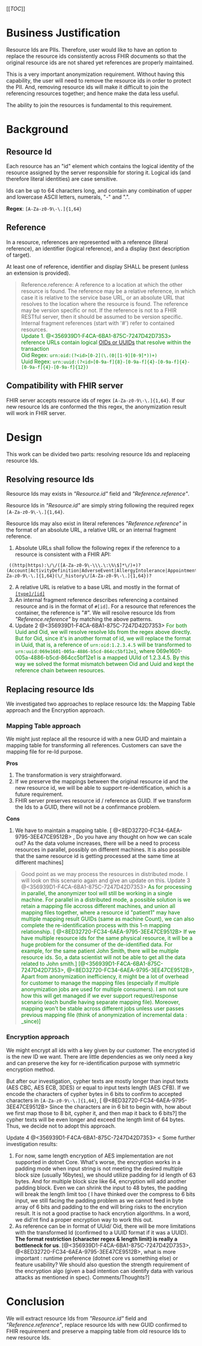 [[_TOC_]]

# Business Justification
Resource Ids are PIIs. Therefore, user would like to have an option to replace the resource ids consistently across FHIR documents so that the original resource ids are not shared yet references are properly maintained. 

This is a very important anonymization requirement. Without having this capability, the user will need to remove the resource ids in order to protect the PII. And, removing resource ids will make it difficult to join the referencing resources together; and hence make the data less useful.

The ability to join the resources is fundamental to this requirement.

# Background 
## Resource Id
Each resource has an "id" element which contains the logical identity of the resource assigned by the server responsible for storing it. 
Logical ids (and therefore literal identities) are case sensitive. 

Ids can be up to 64 characters long, and contain any combination of upper and lowercase ASCII letters, numerals, "-" and ".".

**Regex**: ```[A-Za-z0-9\-\.]{1,64}```

## Reference
In a resource, references are represented with a reference (literal reference), an identifier (logical reference), and a display (text description of target).

At least one of reference, identifier and display SHALL be present (unless an extension is provided).

> Reference.reference: A reference to a location at which the other resource is found. The reference may be a relative reference, in which case it is relative to the service base URL, or an absolute URL that resolves to the location where the resource is found. The reference may be version specific or not. If the reference is not to a FHIR RESTful server, then it should be assumed to be version specific. Internal fragment references (start with '#') refer to contained resources.
\
<span style="color:green">Update 1. @<356939D1-F4CA-6BA1-875C-7247D42D7353> reference URLs contain logical [OIDs or UUIDs](https://www.hl7.org/fhir/references.html#Reference) that resolve within the transaction
\
Oid Regex: ```urn:oid:(?<id>[0-2](\.(0|[1-9][0-9]*))+)```
\
Uuid Regex: ```urn:uuid:(?<id>[0-9a-f]{8}-[0-9a-f]{4}-[0-9a-f]{4}-[0-9a-f]{4}-[0-9a-f]{12})```
</span>

## Compatibility with FHIR server
FHIR server accepts resource ids of regex ```[A-Za-z0-9\-\.]{1,64}```. If our new resource Ids are conformed the this regex, the anonymization result will work in FHIR server.

# Design
This work can be divided two parts: resolving resource Ids and replaceing resource Ids.

## Resolving resource Ids
Resource Ids may exists in *"Resource.id"* field and *"Reference.reference"*.

Resource Ids in *"Resource.id"* are simply string following the required regex ```[A-Za-z0-9\-\.]{1,64}```.

Resource Ids may also exist in literal references *"Reference.reference"* in the format of an absolute URL, a relative URL or an internal fragment reference.
1. Absolute URLs shall follow the following regex if the reference to a resource is consistent with a FHIR API:
```
 ((http|https):\/\/([A-Za-z0-9\-\\\.\:\%\$]*\/)+)?(Account|ActivityDefinition|AdverseEvent|AllergyIntolerance|Appointment|AppointmentResponse|AuditEvent|Basic|Binary|BiologicallyDerivedProduct|BodyStructure|Bundle|CapabilityStatement|CarePlan|CareTeam|CatalogEntry|ChargeItem|ChargeItemDefinition|Claim|ClaimResponse|ClinicalImpression|CodeSystem|Communication|CommunicationRequest|CompartmentDefinition|Composition|ConceptMap|Condition|Consent|Contract|Coverage|CoverageEligibilityRequest|CoverageEligibilityResponse|DetectedIssue|Device|DeviceDefinition|DeviceMetric|DeviceRequest|DeviceUseStatement|DiagnosticReport|DocumentManifest|DocumentReference|EffectEvidenceSynthesis|Encounter|Endpoint|EnrollmentRequest|EnrollmentResponse|EpisodeOfCare|EventDefinition|Evidence|EvidenceVariable|ExampleScenario|ExplanationOfBenefit|FamilyMemberHistory|Flag|Goal|GraphDefinition|Group|GuidanceResponse|HealthcareService|ImagingStudy|Immunization|ImmunizationEvaluation|ImmunizationRecommendation|ImplementationGuide|InsurancePlan|Invoice|Library|Linkage|List|Location|Measure|MeasureReport|Media|Medication|MedicationAdministration|MedicationDispense|MedicationKnowledge|MedicationRequest|MedicationStatement|MedicinalProduct|MedicinalProductAuthorization|MedicinalProductContraindication|MedicinalProductIndication|MedicinalProductIngredient|MedicinalProductInteraction|MedicinalProductManufactured|MedicinalProductPackaged|MedicinalProductPharmaceutical|MedicinalProductUndesirableEffect|MessageDefinition|MessageHeader|MolecularSequence|NamingSystem|NutritionOrder|Observation|ObservationDefinition|OperationDefinition|OperationOutcome|Organization|OrganizationAffiliation|Patient|PaymentNotice|PaymentReconciliation|Person|PlanDefinition|Practitioner|PractitionerRole|Procedure|Provenance|Questionnaire|QuestionnaireResponse|RelatedPerson|RequestGroup|ResearchDefinition|ResearchElementDefinition|ResearchStudy|ResearchSubject|RiskAssessment|RiskEvidenceSynthesis|Schedule|SearchParameter|ServiceRequest|Slot|Specimen|SpecimenDefinition|StructureDefinition|StructureMap|Subscription|Substance|SubstanceNucleicAcid|SubstancePolymer|SubstanceProtein|SubstanceReferenceInformation|SubstanceSourceMaterial|SubstanceSpecification|SupplyDelivery|SupplyRequest|Task|TerminologyCapabilities|TestReport|TestScript|ValueSet|VerificationResult|VisionPrescription)\/[A-Za-z0-9\-\.]{1,64}(\/_history\/[A-Za-z0-9\-\.]{1,64})?
```
2. A relative URL is relative to a base URL and mostly in the format of [```[type]/[id]```](https://www.hl7.org/fhir/bundle.html#references)
3. An internal fragment reference describes referencing a contained resource and is in the format of ```#[id]```. For a resource that references the container, the reference is "#".
We will resolve resource Ids from *"Reference.reference"* by matching the above patterns.
4. Update 2 @<356939D1-F4CA-6BA1-875C-7247D42D7353>  <span style = "color:green"> For both Uuid and Oid, we will resolve resolve Ids from the regex above directly. But for Oid, since it's in another format of id, we will replace the format in Uuid, that is, a reference of ```urn:oid:1.2.3.4.5``` will be transformed to ```urn:uuid:069e1601-005a-4886-b5cd-864cc5bf12e1```, where 069e1601-005a-4886-b5cd-864cc5bf12e1 is a mapped UUId of 1.2.3.4.5. By this way we solved the format mismatch between Oid and Uuid and kept the reference chain between resources.</span>
## Replacing resource Ids
We investigated two approaches to replace resource Ids: the Mapping Table approach and the Encryption approach.

### Mapping Table approach
We might just replace all the resource id with a new GUID and maintain a mapping table for transforming all references. Customers can save the mapping file for re-Id purpose.

**Pros**
1. The transformation is very straightforward.
2. If we preserve the mappings between the original resource id and the new resource id, we will be able to support re-identification, which is a future requirement.
3. FHIR server preserves resource id / reference as GUID. If we transform the Ids to a GUID, there will not be a confirmance problem.

**Cons**
1. We have to maintain a mapping table. [ @<8ED32720-FC34-6AEA-9795-3EE47CE9512B> , Do you have any thought on how we can scale out?  As the data volume increases, there will be a need to process resources in parallel, possibly on different machines. It is also possible that the same resource id is getting processed at the same time at different machines]

> Good point as we may process the resources in distributed mode. I will look on this scenario again and give an update on this.
 Update 3 @<356939D1-F4CA-6BA1-875C-7247D42D7353> <span style = "color:green"> As for processing in parallel, the anonymizer tool will still be working in a single machine. For parallel in a distributed mode, a possible solution is we retain a mapping file accross different machines, and union all mapping files together, where a resource id "patient1" may have multiple mapping result GUIDs (same as machine Count), we can also complete the re-identification process with this 1-n mapping relationship. [ @<8ED32720-FC34-6AEA-9795-3EE47CE9512B> If we have multiple resource ids for the same physical resource, it will be a huge problem for the consumer of the de-identified data. For example, for the same patient John Smith, there will be multiple resource ids. So, a data scientist will not be able to get all the data related to John smith.] [@<356939D1-F4CA-6BA1-875C-7247D42D7353>, @<8ED32720-FC34-6AEA-9795-3EE47CE9512B>, Apart from anonymization inefficiency, it might be a lot of overhead for customer to manage the mapping files (especially if multiple  anonymization jobs are used for multiple consumers). I am not sure how this will get managed if we ever support request/response scenario (each bundle having separate mapping file). Moreover, mapping won't be stable across different jobs unless user passes previous mapping file (think of anonymization of incremental data : _since)]

### Encryption approach
We might encrypt all ids with a key given by our customer. The encrypted id is the new ID we want. There are little dependencies as we only need a key and can preserve the key for re-identification purpose with symmetric encryption method.

But after our investigation, cypher texts are mostly longer than input texts (AES CBC, AES ECB, 3DES) or equal to input texts length (AES CFB). If we encode the characters of cypher bytes in 6 bits to confirm to accepted characters in ```[A-Za-z0-9\-\.]{1,64}```, [ @<8ED32720-FC34-6AEA-9795-3EE47CE9512B> Since the characters are in 6 bit to begin with, how about we first map those to 8 bit, cypher it, and then map it back to 6 bits?] the cypher texts will be even longer and exceed the length limit of 64 bytes. Thus, we decide not to adopt this approach.

Update 4 @<356939D1-F4CA-6BA1-875C-7247D42D7353> < Some further investigation results:
1. For now, same length encryption of AES implementation are not supported in dotnet Core. What's worse, the encryption works in a padding mode when input string is not meeting the desired multiple block size (usually 16bytes), we should utilize padding for id length of 63 bytes. And for multiple block size like 64, encryption will add another padding block. Even we can shrink the input to 48 bytes, the padding will break the length limit too ( I have thinked over the compress to 6 bits input, we still facing the padding problem as we cannot feed in byte array of 6 bits and padding to the end will bring risks to the encrytion result. It is not a good practise to hack encrytion algorithms.
In a word, we did'nt find a proper encryption way to work this out. 
2. As reference can be in format of UUid/ Oid,  there will be more limitations with the transformed Id (confirmed to a UUID format if it was a UUID). **The format restriction (character regex & length limit) is really a bottleneck for us**.
[@<356939D1-F4CA-6BA1-875C-7247D42D7353>, @<8ED32720-FC34-6AEA-9795-3EE47CE9512B>, what is more important : runtime preference (dotnet core vs something else) or feature usability? We should also question the strength requirement of the encryption algo (given a bad intention can identify data with various attacks as mentioned in spec). Comments/Thoughts?]

# Conclusion
We will extract resource Ids from *"Resource.id"* field and *"Reference.reference"*, replace resource Ids with new GUID confirmed to FHIR requirement and preserve a mapping table from old resource Ids to new resource Ids.


